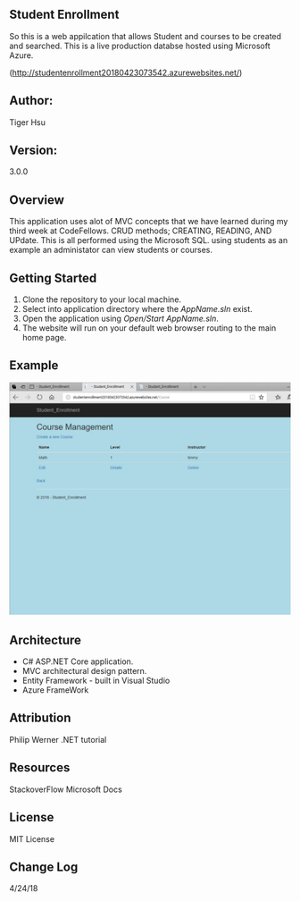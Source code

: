 ## Student Enrollment
So this is a web appilcation that allows Student and courses to be created and searched.
This is a live production databse hosted using Microsoft Azure.



(http://studentenrollment20180423073542.azurewebsites.net/)
## Author:
Tiger Hsu

## Version:
3.0.0 

## Overview
This application uses alot of MVC concepts that we have learned during my third week at CodeFellows.
CRUD methods; CREATING, READING, AND UPdate. This is all performed using the Microsoft SQL.
using students as an example an administator can view students or courses.



## Getting Started
1. Clone the repository to your local machine.
2. Select into application directory where the *AppName.sln* exist.
3. Open the application using *Open/Start AppName.sln*.
5. The website will run on your default web browser routing to the main home page.

## Example

![alt text](StudentEnrollment.JPG)

<!-- Show them what looks like and how how to use the application.  -->

## Architecture
 - C# ASP.NET Core application.
 - MVC architectural design pattern.
 - Entity Framework - built in Visual Studio
 - Azure FrameWork

## Attribution
Philip Werner
.NET tutorial


## Resources
StackoverFlow
Microsoft Docs

## License
MIT License

## Change Log
4/24/18
